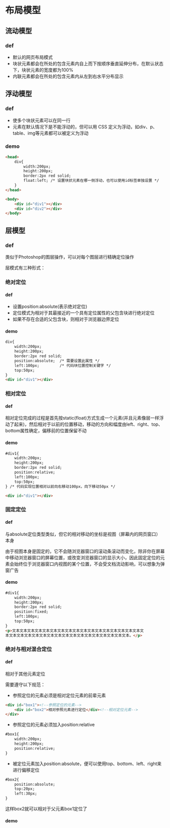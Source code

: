 # 布局模型
## 流动模型
### def
- 默认的网页布局模式
- 块状元素都会在所处的包含元素内自上而下按顺序垂直延伸分布，在默认状态下，块状元素的宽度都为100%
- 内联元素都会在所处的包含元素内从左到右水平分布显示

## 浮动模型
### def
- 使多个块状元素可以在同一行
- 元素在默认情况下是不能浮动的，但可以用 CSS 定义为浮动，如div、p、table、img等元素都可以被定义为浮动

### demo
```html
<head>
    div{
        width:200px;
        height:200px;
        border:2px red solid;
        float:left; /* 设置块状元素在哪一侧浮动，也可以使用id标签单独设置 */
    }
</head>

<body>
    <div id="div1"></div>
    <div id="div2"></div>
</body>    

```

## 层模型
### def
类似于Photoshop的图层操作，可以对每个图层进行精确定位操作

层模式有三种形式：
### 绝对定位
#### def
- 设置position:absolute(表示绝对定位)
- 定位模式为相对于其最接近的一个具有定位属性的父包含块进行绝对定位
- 如果不存在合适的父包含块，则相对于浏览器边界定位

#### demo
```html
div{
    width:200px;
    height:200px;
    border:2px red solid;
    position:absolute;  /* 需要设置此属性 */
    left:100px;         /* 代码块位置控制关键字 */
    top:50px;
}
<div id="div1"></div>
```

### 相对定位
#### def
相对定位完成的过程是首先按static(float)方式生成一个元素(并且元素像层一样浮动了起来)，然后相对于以前的位置移动，移动的方向和幅度由left、right、top、bottom属性确定，偏移前的位置保留不动
#### demo
```html
#div1{
    width:200px;
    height:200px;
    border:2px red solid;
    position:relative;
    left:100px;
    top:50px;
} /* 代码实现位置相对以前向右移动100px，向下移动50px */

<div id="div1"></div>
```
### 固定定位
#### def
与absolute定位类型类似，但它的相对移动的坐标是视图（屏幕内的网页窗口）本身

由于视图本身是固定的，它不会随浏览器窗口的滚动条滚动而变化，除非你在屏幕中移动浏览器窗口的屏幕位置，或改变浏览器窗口的显示大小，因此固定定位的元素会始终位于浏览器窗口内视图的某个位置，不会受文档流动影响，可以想象为弹窗广告
#### demo
```html
#div1{
    width:200px;
    height:200px;
    border:2px red solid;
    position:fixed;
    left:100px;
    top:50px;
}
<p>文本文本文本文本文本文本文本文本文本文本文本文本文本文本文本文本文本文
本文本文本文本文本文本文本文本文本文本文本文本文本文本文本文本文本。</p>
```

### 绝对与相对混合定位
#### def
相对于其他元素定位

需要遵守以下规范：
- 参照定位的元素必须是相对定位元素的前辈元素
```html
<div id="box1"><!--参照定位的元素-->
    <div id="box2">相对参照元素进行定位</div><!--相对定位元素-->
</div>
```
- 参照定位的元素必须加入position:relative
```html
#box1{
    width:200px;
    height:200px;
    position:relative;        
}
```
- 被定位元素加入position:absolute，便可以使用top、bottom、left、right来进行偏移定位
```html
#box2{
    position:absolute;
    top:20px;
    left:30px;         
}
```
这样box2就可以相对于父元素box1定位了
#### demo


